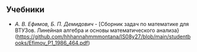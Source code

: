 ## Учебники
- _А. В. Ефимов, Б. П. Демидович_ - [Сборник задач по математике для ВТУЗов. Линейная алгебра и основы математического анализа}(https://github.com/hhhannahmmmontana/IS08y27/blob/main/studentbooks/Efimov_P1_1986_464.pdf)
